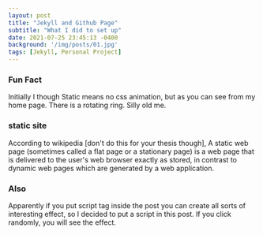 ```yaml
---
layout: post
title: "Jekyll and Github Page"
subtitle: "What I did to set up"
date: 2021-07-25 23:45:13 -0400
background: '/img/posts/01.jpg'
tags: [Jekyll, Personal Project]
---
```


### Fun Fact
Initially I though Static means no css animation, but as you can see from my home page. There is a rotating ring. Silly old me.

### static site
According to wikipedia [don't do this for your thesis though], A static web page (sometimes called a flat page or a stationary page) is a web page that is delivered to the user's web browser exactly as stored, in contrast to dynamic web pages which are generated by a web application.

### Also
Apparently if you put script tag inside the post you can create all sorts of interesting effect, so I decided to put a script in this post. If you click randomly, you will see the effect.

<script type="text/javascript">
    let saber_arr = [
      "saber",
      "artoria",
      "arthur",
      "servant",
      "caliburn",
      "excalibur",
      "avalon",
      "shirou",
      "master",
      "呆毛",
      "棉被",
      "雨衣",
      "alter",
      "lily",
      "eater",
      "lion",
      "waifu",
    ];
    document.body.addEventListener("click", function (e) {
      if (e.target.tagName === "A") {
        return;
      }
      let x = e.pageX,
        y = e.pageY,
        span = document.createElement("span"),
        index = Math.floor(Math.random() * saber_arr.length);

      span.textContent = saber_arr[index] + " +1";
      span.style.cssText = [
        "z-index: 9999999; position: absolute; color: #fb6c9b; top: ",
        y - 20,
        "px; left: ",
        x,
        "px;",
      ].join("");
      document.body.appendChild(span);
      animate(span);
    });
    function animate(el) {
      let i = 0,
        top = parseInt(el.style.top),
        id = setInterval(frame, 16.7);

      function frame() {
        if (i > 180) {
          clearInterval(id);
          el.parentNode.removeChild(el);
        } else {
          i += 2;
          el.style.top = top - i + "px";
          el.style.opacity = (180 - i) / 180;
        }
      }
    }
</script>